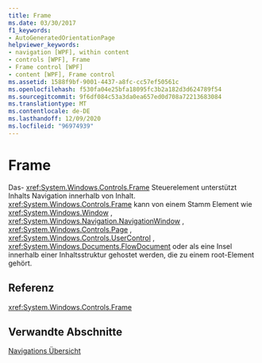 ```yaml
---
title: Frame
ms.date: 03/30/2017
f1_keywords:
- AutoGeneratedOrientationPage
helpviewer_keywords:
- navigation [WPF], within content
- controls [WPF], Frame
- Frame control [WPF]
- content [WPF], Frame control
ms.assetid: 1588f9bf-9001-4437-a8fc-cc57ef50561c
ms.openlocfilehash: f530fa04e25bfa18095fc3b2a182d3d624789f54
ms.sourcegitcommit: 9f6df084c53a3da0ea657ed0d708a72213683084
ms.translationtype: MT
ms.contentlocale: de-DE
ms.lasthandoff: 12/09/2020
ms.locfileid: "96974939"
---
```

# <a name="frame"></a>Frame
Das- <xref:System.Windows.Controls.Frame> Steuerelement unterstützt Inhalts Navigation innerhalb von Inhalt. <xref:System.Windows.Controls.Frame> kann von einem Stamm Element wie <xref:System.Windows.Window> , <xref:System.Windows.Navigation.NavigationWindow> , <xref:System.Windows.Controls.Page> , <xref:System.Windows.Controls.UserControl> , <xref:System.Windows.Documents.FlowDocument> oder als eine Insel innerhalb einer Inhaltsstruktur gehostet werden, die zu einem root-Element gehört.  
  
## <a name="reference"></a>Referenz  
 <xref:System.Windows.Controls.Frame>  
  
## <a name="related-sections"></a>Verwandte Abschnitte  
 [Navigations Übersicht](../app-development/navigation-overview.md)
